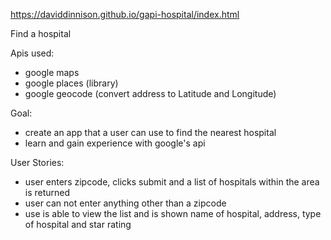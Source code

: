 https://daviddinnison.github.io/gapi-hospital/index.html

Find a hospital

Apis used:
- google maps
- google places (library)
- google geocode (convert address to Latitude and Longitude)

Goal:
- create an app that a user can use to find the nearest hospital
- learn and gain experience with google's api

User Stories:
- user enters zipcode, clicks submit and a list of hospitals within the area is returned
- user can not enter anything other than a zipcode
- use is able to view the list and is shown name of hospital, address, type of hospital and star rating
